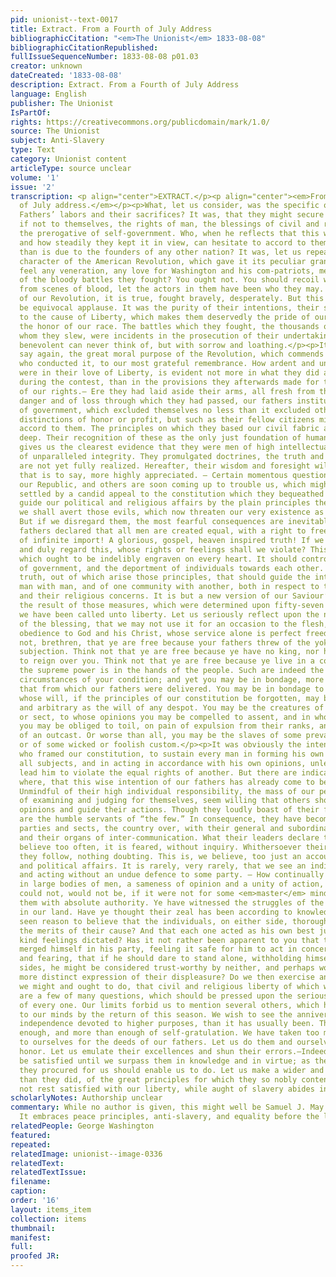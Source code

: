 ```yaml
---
pid: unionist--text-0017
title: Extract. From a Fourth of July Address
bibliographicCitation: "<em>The Unionist</em> 1833-08-08"
bibliographicCitationRepublished: 
fullIssueSequenceNumber: 1833-08-08 p01.03
creator: unknown
dateCreated: '1833-08-08'
description: Extract. From a Fourth of July Address
language: English
publisher: The Unionist
IsPartOf: 
rights: https://creativecommons.org/publicdomain/mark/1.0/
source: The Unionist
subject: Anti-Slavery
type: Text
category: Unionist content
articleType: source unclear
volume: '1'
issue: '2'
transcription: <p align="center">EXTRACT.</p><p align="center"><em>From a </em>4<em><sup>th</sup></em><em>
  of July address.</em></p><p>What, let us consider, was the specific object of our
  Fathers’ labors and their sacrifices? It was, that they might secure to their posterity,
  if not to themselves, the rights of man, the blessings of civil and religious liberty,
  the prerogative of self-government. Who, when he reflects that this was their object,
  and how steadily they kept it in view, can hesitate to accord to them a higher praise,
  than is due to the founders of any other nation? It was, let us repeat, the moral
  character of the American Revolution, which gave it its peculiar grandeur. Do you
  feel any veneration, any love for Washington and his com-patriots, merely on account
  of the bloody battles they fought? You ought not. You should recoil with horror
  from scenes of blood, let the actors in them have been who they may. The heroes
  of our Revolution, it is true, fought bravely, desperately. But this alone would
  be equivocal applause. It was the purity of their intentions, their self-devotion
  to the cause of Liberty, which makes them deservedly the pride of our country, and
  the honor of our race. The battles which they fought, the thousands of fellow-beings
  whom they slew, were incidents in the prosecution of their undertaking, which the
  benevolent can never think of, but with sorrow and loathing.</p><p>It is then, we
  say again, the great moral purpose of the Revolution, which commends it, and those
  who conducted it, to our most grateful remembrance. How ardent and unfeigned they
  were in their love of Liberty, is evident not more in what they did and suffered
  during the contest, than in the provisions they afterwards made for the protection
  of our rights.— Ere they had laid aside their arms, all fresh from the scenes of
  danger and of loss through which they had passed, our fathers instituted a form
  of government, which excluded themselves no less than it excluded others from all
  distinctions of honor or profit, but such as their fellow citizens might freely
  accord to them. The principles on which they based our civil fabric are broad and
  deep. Their recognition of these as the only just foundation of human governments,
  gives us the clearest evidence that they were men of high intellectual power, and
  of unparalleled integrity. They promulgated doctrines, the truth and value of which
  are not yet fully realized. Hereafter, their wisdom and foresight will be more justly,
  that is to say, more highly appreciated. — Certain momentous questions are now agitating
  our Republic, and others are soon coming up to trouble us, which might at once be
  settled by a candid appeal to the constitution which they bequeathed us. —If we
  guide our political and religious affairs by the plain principles therein propounded,
  we shall avert those evils, which now threaten our very existence as a united people.
  But if we disregard them, the most fearful consequences are inevitable.</p><p>Our
  fathers declared that all men are created equal, with a right to freedom — A declaration
  of infinite import! A glorious, gospel, heaven inspired truth! If we deeply feel
  and duly regard this, whose rights or feelings shall we violate? This is a truth
  which ought to be indelibly engraven on every heart. It should control all the measures
  of government, and the deportment of individuals towards each other. It is <em>the</em>
  truth, out of which arise those principles, that should guide the intercourse of
  man with man, and of one community with another, both in respect to their civil
  and their religious concerns. It is but a new version of our Saviour’s golden rule.</p><p>By
  the result of those measures, which were determined upon fifty-seven years ago,
  we have been called unto liberty. Let us seriously reflect upon the nature and extent
  of the blessing, that we may not use it for an occasion to the flesh, but in willing
  obedience to God and his Christ, whose service alone is perfect freedom.</p><p>Think
  not, brethren, that ye are free because your fathers threw of the yoke of colonial
  subjection. Think not that ye are free because ye have no king, nor hereditary nobility
  to reign over you. Think not that ye are free because ye live in a country where
  the supreme power is in the hands of the people. Such are indeed the highly favorable
  circumstances of your condition; and yet you may be in bondage, more abject than
  that from which our fathers were delivered. You may be in bondage to the majority,
  whose will, if the principles of our constitution be forgotten, may become as absolute
  and arbitrary as the will of any despot. You may be the creatures of your own party
  or sect, to whose opinions you may be compelled to assent, and in whose projects
  you may be obliged to toil, on pain of expulsion from their ranks, and the odium
  of an outcast. Or worse than all, you may be the slaves of some prevailing vice,
  or of some wicked or foolish custom.</p><p>It was obviously the intention of those
  who framed our constitution, to sustain every man in forming his own opinions on
  all subjects, and in acting in accordance with his own opinions, unless they would
  lead him to violate the equal rights of another. But there are indications every
  where, that this wise intention of our fathers has already come to be often disregarded.
  Unmindful of their high individual responsibility, the mass of our people, instead
  of examining and judging for themselves, seem willing that others should shape their
  opinions and guide their actions. Though they loudly boast of their freedom, they
  are the humble servants of “the few.” In consequence, they have become arrayed in
  parties and sects, the country over, with their general and subordinate leaders,
  and their organs of inter-communication. What their leaders declare to them, they
  believe too often, it is feared, without inquiry. Whithersoever their leaders go,
  they follow, nothing doubting. This is, we believe, too just an account of our religious
  and political affairs. It is rarely, very rarely, that we see an individual thinking
  and acting without an undue defence to some party. — How continually do we perceive
  in large bodies of men, a sameness of opinion and a unity of action, which there
  could not, would not be, if it were not for some <em>master</em> minds controlling
  them with absolute authority. Ye have witnessed the struggles of the rival factions
  in our land. Have ye thought their zeal has been according to knowledge? Have ye
  seen reason to believe that the individuals, on either side, thoroughly understood
  the merits of their cause? And that each one acted as his own best judgment and
  kind feelings dictated? Has it not rather been apparent to you that the individual
  merged himself in his party, feeling it safe for him to act in concert with numbers;
  and fearing, that if he should dare to stand alone, withholding himself from both
  sides, he might be considered trust-worthy by neither, and perhaps would incur some
  more distinct expression of their displeasure? Do we then exercise and enjoy, as
  we might and ought to do, that civil and religious liberty of which we are so boastful?</p><p>These
  are a few of many questions, which should be pressed upon the serious consideration
  of every one. Our limits forbid us to mention several others, which have been suggested
  to our minds by the return of this season. We wish to see the anniversary of our
  independence devoted to higher purposes, than it has usually been. There has been
  enough, and more than enough of self-gratulation. We have taken too much credit
  to ourselves for the deeds of our fathers. Let us do them and ourselves a higher
  honor. Let us emulate their excellences and shun their errors.—Indeed let us not
  be satisfied until we surpass them in knowledge and in virtue; as the superior advantages
  they procured for us should enable us to do. Let us make a wider and a higher application,
  than they did, of the great principles for which they so nobly contended. Let us
  not rest satisfied with our liberty, while aught of slavery abides in our land.</p>
scholarlyNotes: Authorship unclear
commentary: While no author is given, this might well be Samuel J. May's contribution.
  It embraces peace principles, anti-slavery, and equality before the law.
relatedPeople: George Washington
featured: 
repeated: 
relatedImage: unionist--image-0336
relatedText: 
relatedTextIssue: 
filename: 
caption: 
order: '16'
layout: items_item
collection: items
thumbnail: 
manifest: 
full: 
proofed JR: 
---
```

